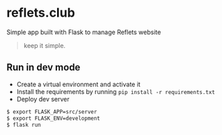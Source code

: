 # reflets.club
Simple app built with Flask to manage Reflets website
> keep it simple.

## Run in dev mode
* Create a virtual environment and activate it
* Install the requirements by running `pip install -r requirements.txt`
* Deploy dev server
```bash
$ export FLASK_APP=src/server
$ export FLASK_ENV=development
$ flask run
```
